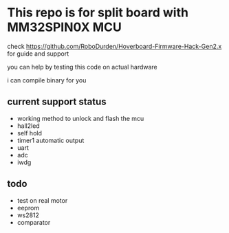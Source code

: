 # This repo is for split board with MM32SPIN0X MCU

 check https://github.com/RoboDurden/Hoverboard-Firmware-Hack-Gen2.x for guide and support

 you can help by testing this code on actual hardware

 i can compile binary for you
 
## current support status

* working method to unlock and flash the mcu
* hall2led
* self hold
* timer1 automatic output
* uart
* adc
* iwdg

## todo

* test on real motor
* eeprom
* ws2812
* comparator
